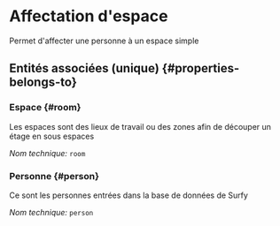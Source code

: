 # Affectation d'espace
<!--- THIS FILE IS GENERATED PLEASE DO NOT EDIT IT DIRECTLY --->

Permet d'affecter une personne à un espace simple

<OH code="roomAffectation"/>







## Entités associées (unique) {#properties-belongs-to}

### Espace {#room}

Les espaces sont des lieux de travail ou des zones afin de découper un étage en sous espaces

*Nom technique:* ```room```
<PH code="roomAffectation:room"/>

### Personne {#person}

Ce sont les personnes entrées dans la base de données de Surfy

*Nom technique:* ```person```
<PH code="roomAffectation:person"/>





